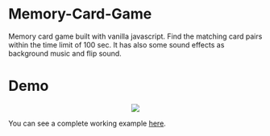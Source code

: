 # Memory-Card-Game

Memory card game built with vanilla javascript. Find the matching card pairs within the time limit of 100 sec. It has also some sound effects as background music and flip sound.

# Demo

<div align="center">
<img src="GIF/brawl-match.gif"/>
</div>

You can see a complete working example [here](https://namcardgame.netlify.app/).

